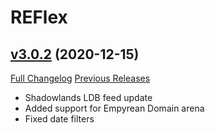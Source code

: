 # REFlex

## [v3.0.2](https://github.com/AcidWeb/REFlex/tree/v3.0.2) (2020-12-15)
[Full Changelog](https://github.com/AcidWeb/REFlex/compare/v3.0.1...v3.0.2) [Previous Releases](https://github.com/AcidWeb/REFlex/releases)

- Shadowlands LDB feed update  
- Added support for Empyrean Domain arena  
- Fixed date filters  

